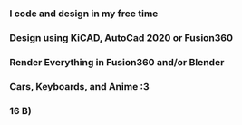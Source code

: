 ### I code and design in my free time
### Design using KiCAD, AutoCad 2020 or Fusion360
### Render Everything in Fusion360 and/or Blender
### Cars, Keyboards, and Anime :3
### 16 B)

<!--
**DanyPalma/DanyPalma** is a ✨ _special_ ✨ repository because its `README.md` (this file) appears on your GitHub profile.

Here are some ideas to get you started:

- 🔭 I’m currently working on ...
- 🌱 I’m currently learning ...
- 👯 I’m looking to collaborate on ...
- 🤔 I’m looking for help with ...
- 💬 Ask me about ...
- 📫 How to reach me: ...
- 😄 Pronouns: ...
- ⚡ Fun fact: ...
-->
